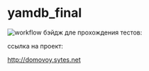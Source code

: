 # yamdb_final

![workflow бэйдж дле прохождения тестов:](https://github.com/Domovoy-k/yamdb_final/actions/workflows/yamdb_workflow.yml/badge.svg)

ссылка на проект:

http://domovoy.sytes.net